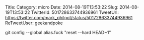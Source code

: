 Title: 
Category: micro
Date: 2014-08-19T13:53:22
Slug: 2014-08-19T13:53:22
TwitterId: 501728633744936961
TweetUrl: https://twitter.com/mark_philpot/status/501728633744936961
ReTweetUser: geekandpoke

<i class="fa fa-retweet" aria-hidden="true"></i> git config --global alias.fuck "reset --hard HEAD~1"